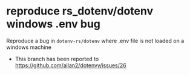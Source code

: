 # reproduce rs_dotenv/dotenv windows .env bug

Reproduce a bug in `dotenv-rs/dotenv` where .env file is not loaded on a windows machine

- This branch has been reported to https://github.com/allan2/dotenvy/issues/26
